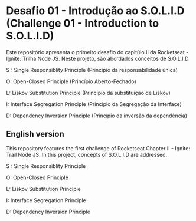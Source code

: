 # Desafio 01 - Introdução ao S.O.L.I.D (Challenge 01 - Introduction to S.O.L.I.D)

Este repositório apresenta o primeiro desafio do capitúlo II da Rocketseat - Ignite: Trilha Node JS. Neste projeto, são abordados conceitos de S.O.L.I.D 

S : Single Responsiblity Principle (Princípio da responsabilidade única)

O: Open-Closed Principle (Princípio Aberto-Fechado)

L: Liskov Substitution Principle (Princípio da substituição de Liskov)

I: Interface Segregation Principle (Princípio da Segregação da Interface)

D: Dependency Inversion Principle (Princípio da inversão da dependência)

##

## English version

This repository features the first challenge of Rocketseat Chapter II - Ignite: Trail Node JS. In this project, concepts of S.O.L.I.D are addressed.

S : Single Responsiblity Principle

O: Open-Closed Principle

L: Liskov Substitution Principle

I: Interface Segregation Principle

D: Dependency Inversion Principle

